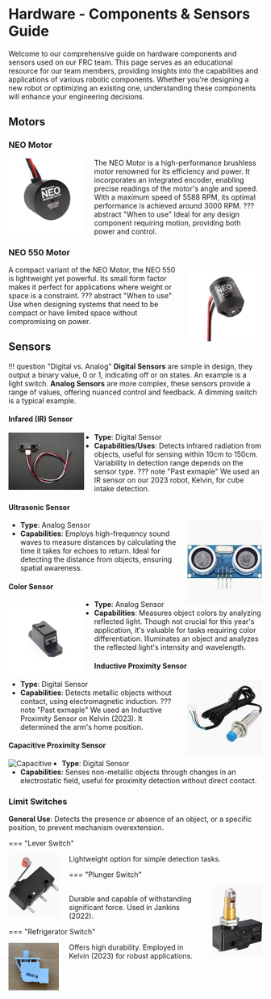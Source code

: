 # Hardware - Components & Sensors Guide

Welcome to our comprehensive guide on hardware components and sensors used on our FRC team. This page serves as an educational resource for our team members, providing insights into the capabilities and applications of various robotic components. Whether you're designing a new robot or optimizing an existing one, understanding these components will enhance your engineering decisions.

## Motors

### NEO Motor

<div style="float: left; margin-right: 20px;">
    <img src="../../assets/hardware/neo.webp" alt="neo" width="150" >
</div>

The NEO Motor is a high-performance brushless motor renowned for its efficiency and power. It incorporates an integrated encoder, enabling precise readings of the motor's angle and speed. With a maximum speed of 5588 RPM, its optimal performance is achieved around 3000 RPM.
??? abstract "When to use" 
    Ideal for any design component requiring motion, providing both power and control.

### NEO 550 Motor

<div style="float: right; margin-left: 20px;">
    <img src="../../assets/hardware/neo550.webp" alt="mini neo" width="150" >
</div>

A compact variant of the NEO Motor, the NEO 550 is lightweight yet powerful. Its small form factor makes it perfect for applications where weight or space is a constraint.
??? abstract "When to use"  
    Use when designing systems that need to be compact or have limited space without compromising on power.

## Sensors

!!! question "Digital vs. Analog"
    **Digital Sensors** are simple in design, they output a binary value, 0 or 1, indicating off or on states. An example is a light switch.
    **Analog Sensors** are more complex, these sensors provide a range of values, offering nuanced control and feedback. A dimming switch is a typical example.

#### Infared (IR) Sensor

<div style="float: left; margin-right: 20px;">
    <img src="../../assets/hardware/ir.jpg" alt="ir sensor" width="150" >
</div>

- **Type**: Digital Sensor
- **Capabilities/Uses**: Detects infrared radiation from objects, useful for sensing within 10cm to 150cm. Variability in detection range depends on the sensor type.
??? note "Past exmaple" 
    We used an IR sensor on our 2023 robot, Kelvin, for cube intake detection.

#### Ultrasonic Sensor

<div style="float: right; margin-left: 20px;">
    <img src="../../assets/hardware/ultrasonic.webp" alt="ultrasonic" width="150" >
</div>

- **Type**: Analog Sensor
- **Capabilities**: Employs high-frequency sound waves to measure distances by calculating the time it takes for echoes to return. Ideal for detecting the distance from objects, ensuring spatial awareness.

#### Color Sensor

<div style="float: left; margin-right: 20px;">
    <img src="../../assets/hardware/colorsensor.jpg" alt="color" width="150" >
</div>

- **Type**: Analog Sensor
- **Capabilities**: Measures object colors by analyzing reflected light. Though not crucial for this year's application, it's valuable for tasks requiring color differentiation. Illuminates an object and analyzes the reflected light's intensity and wavelength.

#### Inductive Proximity Sensor

<div style="float: right; margin-left: 20px;">
    <img src="../../assets/hardware/inductive.webp" alt="inductive" width="150" >
</div>

- **Type**: Digital Sensor
- **Capabilities**: Detects metallic objects without contact, using electromagnetic induction.
??? note "Past exmaple" 
    We used an Inductive Proximity Sensor on Kelvin (2023). It determined the arm's home position.

#### Capacitive Proximity Sensor

<div style="float: left; margin-right: 20px;">
    <img src="../../assets/hardware/Capacitive.jpg" alt="Capacitive" width="150" >
</div>

- **Type**: Digital Sensor
- **Capabilities**: Senses non-metallic objects through changes in an electrostatic field, useful for proximity detection without direct contact.

### Limit Switches

**General Use**: Detects the presence or absence of an object, or a specific position, to prevent mechanism overextension.

=== "Lever Switch"
    <div style="float: left; margin-right: 20px;">
        <img src="../../assets/hardware/limitswitch.webp" alt="lever switch" width="100" >
    </div>
    Lightweight option for simple detection tasks.

=== "Plunger Switch"
    <div style="float: right; margin-left: 20px;">
        <img src="../../assets/hardware/plunger.webp" alt="plunger" width="100" >
    </div>  
    Durable and capable of withstanding significant force. Used in Jankins (2022).

=== "Refrigerator Switch"
    <div style="float: left; margin-right: 20px;">
        <img src="../../assets/hardware/refridgerator.png" alt="refridgerator" width="100" >
    </div>
    Offers high durability. Employed in Kelvin (2023) for robust applications.
  


